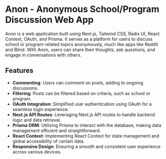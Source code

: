 # Anon - Anonymous School/Program Discussion Web App

Anon is a web application built using Next.js, Tailwind CSS, Radix UI, React Context, OAuth, and Prisma. It serves as a platform for users to discuss school or program-related topics anonymously, much like apps like Reddit and Blind. With Anon, users can share their thoughts, ask questions, and engage in conversations with others.

## Features

<ul>
  <li><strong>Commenting</strong>: Users can comment on posts, adding to ongoing discussions.</li>
  <li><strong>Filtering</strong>: Posts can be filtered based on criteria, such as school or program.</li>
  <li><strong>OAuth Integration</strong>: Simplified user authentication using OAuth for a seamless login experience.</li>
  <li><strong>Next.js API Routes</strong>: Leveraging Next.js API routes to handle backend logic and data retrieval.</li>
  <li><strong>Prisma ORM</strong>: Utilizing Prisma to interact with the database, making data management efficient and straightforward.</li>
  <li><strong>React Context</strong>: Implementing React Context for state management and global accessibility of certain data.</li>
  <li><strong>Responsive Design</strong>: Ensuring a smooth and consistent user experience across various devices.</li>
</ul>
